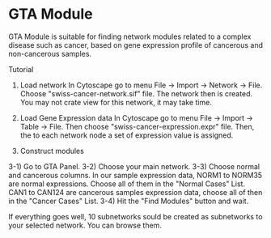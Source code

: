 GTA Module
==============

GTA Module is suitable for finding network modules related to a complex disease such as cancer, based on gene expression profile of cancerous and non-cancerous samples. 

Tutorial

1) Load network
In Cytoscape go to menu File -> Import -> Network -> File. Choose "swiss-cancer-network.sif" file. The network then is created. You may not crate view for this network, it may take time.

2) Load Gene Expression data
In Cytoscape go to menu File -> Import -> Table -> File. Then choose "swiss-cancer-expression.expr" file. Then, the to each network node a set of expression value is assigned.

3) Construct modules

3-1) Go to GTA Panel.
3-2) Choose your main network.
3-3) Choose normal and cancerous columns. In our sample expression data, NORM1 to NORM35 are normal expressions. Choose all of them in the "Normal Cases" List. CAN1 to CAN124 are cancerous samples expression data, choose all of then in the "Cancer Cases" List. 
3-4) Hit the "Find Modules" button and wait.

If everything goes well, 10 subnetworks sould be created as subnetworks to your selected network. You can browse them.
